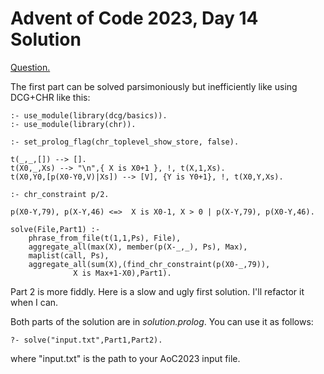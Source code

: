 # Advent of Code 2023, Day 14 Solution

[Question.](https://adventofcode.com/2023/day/14)

The first part can be solved parsimoniously but
inefficiently like using DCG+CHR like this:
```
:- use_module(library(dcg/basics)).
:- use_module(library(chr)).

:- set_prolog_flag(chr_toplevel_show_store, false).

t(_,_,[]) --> [].
t(X0,_,Xs) --> "\n",{ X is X0+1 }, !, t(X,1,Xs).
t(X0,Y0,[p(X0-Y0,V)|Xs]) --> [V], {Y is Y0+1}, !, t(X0,Y,Xs).

:- chr_constraint p/2.

p(X0-Y,79), p(X-Y,46) <=>  X is X0-1, X > 0 | p(X-Y,79), p(X0-Y,46).

solve(File,Part1) :-
    phrase_from_file(t(1,1,Ps), File),
    aggregate_all(max(X), member(p(X-_,_), Ps), Max),
    maplist(call, Ps),
    aggregate_all(sum(X),(find_chr_constraint(p(X0-_,79)),
			  X is Max+1-X0),Part1).
```

Part 2 is more fiddly. Here is a slow and ugly first
solution. I'll refactor it when I can.

Both parts of the solution are in *solution.prolog*.
You can use it as follows:
```
?- solve("input.txt",Part1,Part2).
```
where "input.txt" is the path to your AoC2023 input
file.
